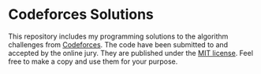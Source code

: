 # Codeforces Solutions

This repository includes my programming solutions to the algorithm challenges from [Codeforces](https://www.codeforces.com). The code have been submitted to and accepted by the online jury. They are published under the [MIT license](LICENSE). Feel free to make a copy and use them for your purpose.
